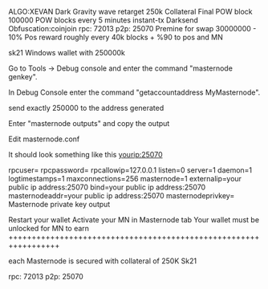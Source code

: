 <p>
ALGO:XEVAN
Dark Gravity wave retarget
250k Collateral
Final POW block  100000
POW blocks every 5 minutes
instant-tx
Darksend
Obfuscation:coinjoin
rpc: 72013 p2p: 25070
Premine for swap 30000000 
- 10% Pos reward roughly every 40k blocks
+ %90 to pos and MN
</p>

<p>
sk21 Windows wallet with 250000k 

Go to Tools -> Debug console and enter the command "masternode genkey".

In Debug Console enter the command "getaccountaddress MyMasternode".

send exactly 250000 to the address generated

Enter "masternode outputs" and copy the output

Edit masternode.conf 

It should look something like this
<masternode> <yourip:25070> <PRIVATEKEY> <Proof of transaction>

rpcuser=
rpcpassword=
rpcallowip=127.0.0.1
listen=0
server=1
daemon=1
logtimestamps=1
maxconnections=256
masternode=1
externalip=your public ip address:25070
bind=your public ip address:25070
masternodeaddr=your public ip address:25070
masternodeprivkey= Masternode private key output 

Restart your wallet
Activate your MN in Masternode tab 
Your wallet must be unlocked for MN to earn
+++++++++++++++++++++++++++++++++++++++++++++++++++++++++++++++++</p>
each Masternode is secured with collateral of 250K Sk21</p>
<p>rpc: 72013 p2p: 25070 </p>
